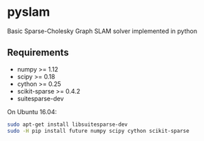 # pyslam
Basic Sparse-Cholesky Graph SLAM solver implemented in python

Requirements
------------
* numpy >= 1.12
* scipy >= 0.18
* cython >= 0.25
* scikit-sparse >= 0.4.2
* suitesparse-dev

On Ubuntu 16.04:
```bash
sudo apt-get install libsuitesparse-dev
sudo -H pip install future numpy scipy cython scikit-sparse
```

